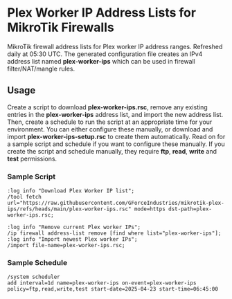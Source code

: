# Plex Worker IP Address Lists for MikroTik Firewalls

MikroTik firewall address lists for Plex worker IP address ranges. Refreshed daily at 05:30 UTC. The generated configuration file creates an IPv4 address list named **plex-worker-ips** which can be used in firewall filter/NAT/mangle rules.

## Usage

Create a script to download **plex-worker-ips.rsc**, remove any existing entries in the **plex-worker-ips** address list, and import the new address list. Then, create a schedule to run the script at an appropriate time for your environment. You can either configure these manually, or download and import **plex-worker-ips-setup.rsc** to create them automatically. Read on for a sample script and schedule if you want to configure these manually. If you create the script and schedule manually, they require **ftp**, **read**, **write** and **test** permissions.

### Sample Script

```
:log info "Download Plex Worker IP list";
/tool fetch url="https://raw.githubusercontent.com/GForceIndustries/mikrotik-plex-ips/refs/heads/main/plex-worker-ips.rsc" mode=https dst-path=plex-worker-ips.rsc;

:log info "Remove current Plex worker IPs";
/ip firewall address-list remove [find where list="plex-worker-ips"];
:log info "Import newest Plex worker IPs";
/import file-name=plex-worker-ips.rsc;
```

### Sample Schedule

```
/system scheduler
add interval=1d name=plex-worker-ips on-event=plex-worker-ips policy=ftp,read,write,test start-date=2025-04-23 start-time=06:45:00
```
